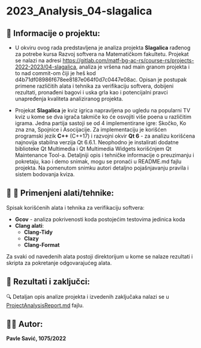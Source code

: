# 2023_Analysis_04-slagalica

## :memo:  Informacije o projektu:

* U okviru ovog rada predstavljena je analiza projekta <b>Slagalica</b> rađenog za potrebe kursa Razvoj softvera na Matematičkom fakultetu. Projekat se nalazi na adresi https://gitlab.com/matf-bg-ac-rs/course-rs/projects-2022-2023/04-slagalica, 
analiza je vršena nad main granom projekta i to nad commit-om čiji je heš kod d4b71df08986f678ee8187e064f0d7c0447e08ac. Opisan je postupak primene različitih alata i tehnika za verifikaciju softvera, dobijeni rezultati, pronađeni bagovi i uska grla kao i potencijalni pravci unapređenja kvaliteta analiziranog projekta.

* Projekat <b>Slagalica</b> je kviz igrica napravljena po ugledu na popularni TV kviz u kome se dva igrača takmiče ko će osvojiti više poena u različitim igrama. Jedna partija sastoji se od 4 implementirane igre: Skočko, Ko zna zna, Spojnice i Asocijacije. Za implementaciju je korišćen programski jezik <b>C++</b> (C++17) i razvojni okvir <b>Qt 6</b> - za analizu korišćena najnovija stabilna verzija Qt 6.6.1. Neophodno je instalirati dodatne biblioteke Qt Multimedia i Qt Multimedia Widgets korišćnjem Qt Maintenance Tool-a. Detaljniji opis i tehničke informacije o preuzimanju i pokretaju, kao i demo snimak, mogu se pronaći u README.md fajlu projekta. Na pomenutom snimku autori detaljno pojašnjavanju pravila i sistem bodovanja kviza.    

## :hammer: :wrench: Primenjeni alati/tehnike:
Spisak korišćenih alata i tehnika za verifikaciju softvera:
  - **Gcov** - analiza pokrivenosti koda postojećim testovima jedinica koda
  - **Clang alati**:
    - **Clang-Tidy**
    - **Clazy**
    - **Clang-Format**
  
Za svaki od navedenih alata postoji direktorijum u kome se nalaze rezultati i skripta za pokretanje odgovarajućeg alata. 

## :memo: Rezultati i zaključci:

:mag: Detaljan opis analize projekta i izvedenih zaključaka nalazi se u [ProjectAnalysisReport.md](https://github.com/MATF-Software-Verification/2023_Analysis_04-slagalica/blob/main/ProjectAnalysisReport.md) fajlu.

## :man_technologist:  Autor:
<b>Pavle Savić, 1075/2022</b>
